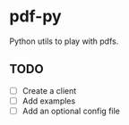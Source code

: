 # pdf-py

Python utils to play with pdfs.

## TODO

- [ ] Create a client
- [ ] Add examples
- [ ] Add an optional config file